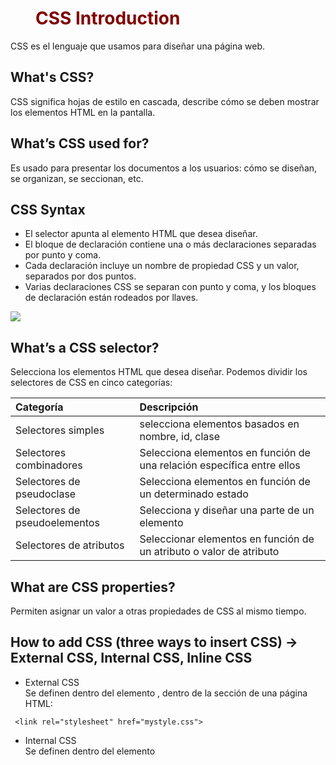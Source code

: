 # CSS Introduction
CSS es el lenguaje que usamos para diseñar una página web.

## What's CSS?
CSS significa hojas de estilo en cascada, describe cómo se deben mostrar los elementos HTML en la pantalla.

## What’s CSS used for?
Es usado para presentar los documentos a los usuarios: cómo se diseñan, se organizan, se seccionan, etc.

## CSS Syntax
- El selector apunta al elemento HTML que desea diseñar.
- El bloque de declaración contiene una o más declaraciones separadas por punto y coma.
- Cada declaración incluye un nombre de propiedad CSS y un valor, separados por dos puntos.
- Varias declaraciones CSS se separan con punto y coma, y los bloques de declaración están rodeados por llaves.
 
![](http://www.naiarafernandez.com/wp-content/uploads/2016/05/css-sintaxis.png)

## What’s a CSS selector?  
Selecciona los elementos HTML que desea diseñar.
Podemos dividir los selectores de CSS en cinco categorías:

| Categoría | Descripción |
| :------- |:------- |
| Selectores simples | selecciona elementos basados en nombre, id, clase |
| Selectores combinadores | Selecciona elementos en función de una relación específica entre ellos |
| Selectores de pseudoclase | Selecciona elementos en función de un determinado estado |
| Selectores de pseudoelementos | Selecciona y diseñar una parte de un elemento |
| Selectores de atributos | Seleccionar elementos en función de un atributo o valor de atributo |

## What are CSS properties?
Permiten asignar un valor a otras propiedades de CSS al mismo tiempo.

## How to add CSS (three ways to insert CSS) -> External CSS, Internal CSS, Inline CSS
- External CSS  
Se definen dentro del elemento <link>, dentro de la sección <head> de una página HTML:
```
 <link rel="stylesheet" href="mystyle.css">
```
 
 - Internal CSS  
 Se definen dentro del elemento <style>, dentro de la sección <head> de una página HTML:
```
<head>
<style>
body {
  background-color: linen;
}

h1 {
  color: maroon;
  margin-left: 40px;
}
</style>
</head>
```
- Inline CSS
 Se definen dentro del atributo "estilo" del elemento relevante:
 ```
 <p style="color:red;">This is a paragraph.</p>
```
